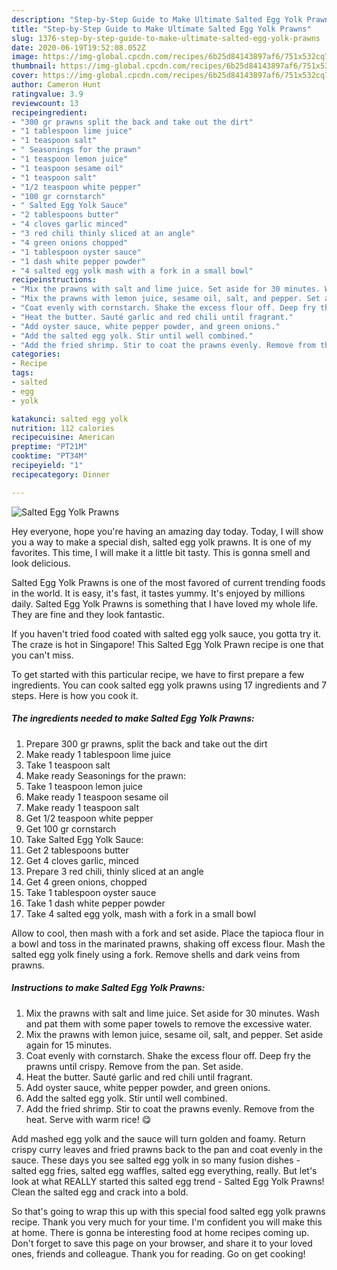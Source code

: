 ```yaml
---
description: "Step-by-Step Guide to Make Ultimate Salted Egg Yolk Prawns"
title: "Step-by-Step Guide to Make Ultimate Salted Egg Yolk Prawns"
slug: 1376-step-by-step-guide-to-make-ultimate-salted-egg-yolk-prawns
date: 2020-06-19T19:52:08.052Z
image: https://img-global.cpcdn.com/recipes/6b25d84143897af6/751x532cq70/salted-egg-yolk-prawns-recipe-main-photo.jpg
thumbnail: https://img-global.cpcdn.com/recipes/6b25d84143897af6/751x532cq70/salted-egg-yolk-prawns-recipe-main-photo.jpg
cover: https://img-global.cpcdn.com/recipes/6b25d84143897af6/751x532cq70/salted-egg-yolk-prawns-recipe-main-photo.jpg
author: Cameron Hunt
ratingvalue: 3.9
reviewcount: 13
recipeingredient:
- "300 gr prawns split the back and take out the dirt"
- "1 tablespoon lime juice"
- "1 teaspoon salt"
- " Seasonings for the prawn"
- "1 teaspoon lemon juice"
- "1 teaspoon sesame oil"
- "1 teaspoon salt"
- "1/2 teaspoon white pepper"
- "100 gr cornstarch"
- " Salted Egg Yolk Sauce"
- "2 tablespoons butter"
- "4 cloves garlic minced"
- "3 red chili thinly sliced at an angle"
- "4 green onions chopped"
- "1 tablespoon oyster sauce"
- "1 dash white pepper powder"
- "4 salted egg yolk mash with a fork in a small bowl"
recipeinstructions:
- "Mix the prawns with salt and lime juice. Set aside for 30 minutes. Wash and pat them with some paper towels to remove the excessive water."
- "Mix the prawns with lemon juice, sesame oil, salt, and pepper. Set aside again for 15 minutes."
- "Coat evenly with cornstarch. Shake the excess flour off. Deep fry the prawns until crispy. Remove from the pan. Set aside."
- "Heat the butter. Sauté garlic and red chili until fragrant."
- "Add oyster sauce, white pepper powder, and green onions."
- "Add the salted egg yolk. Stir until well combined."
- "Add the fried shrimp. Stir to coat the prawns evenly. Remove from the heat. Serve with warm rice! 😋"
categories:
- Recipe
tags:
- salted
- egg
- yolk

katakunci: salted egg yolk 
nutrition: 112 calories
recipecuisine: American
preptime: "PT21M"
cooktime: "PT34M"
recipeyield: "1"
recipecategory: Dinner

---
```



![Salted Egg Yolk Prawns](https://img-global.cpcdn.com/recipes/6b25d84143897af6/751x532cq70/salted-egg-yolk-prawns-recipe-main-photo.jpg)

Hey everyone, hope you're having an amazing day today. Today, I will show you a way to make a special dish, salted egg yolk prawns. It is one of my favorites. This time, I will make it a little bit tasty. This is gonna smell and look delicious.

Salted Egg Yolk Prawns is one of the most favored of current trending foods in the world. It is easy, it's fast, it tastes yummy. It's enjoyed by millions daily. Salted Egg Yolk Prawns is something that I have loved my whole life. They are fine and they look fantastic.

If you haven&#39;t tried food coated with salted egg yolk sauce, you gotta try it. The craze is hot in Singapore! This Salted Egg Yolk Prawn recipe is one that you can&#39;t miss.


To get started with this particular recipe, we have to first prepare a few ingredients. You can cook salted egg yolk prawns using 17 ingredients and 7 steps. Here is how you cook it.

<!--inarticleads1-->

##### The ingredients needed to make Salted Egg Yolk Prawns:

1. Prepare 300 gr prawns, split the back and take out the dirt
1. Make ready 1 tablespoon lime juice
1. Take 1 teaspoon salt
1. Make ready  Seasonings for the prawn:
1. Take 1 teaspoon lemon juice
1. Make ready 1 teaspoon sesame oil
1. Make ready 1 teaspoon salt
1. Get 1/2 teaspoon white pepper
1. Get 100 gr cornstarch
1. Take  Salted Egg Yolk Sauce:
1. Get 2 tablespoons butter
1. Get 4 cloves garlic, minced
1. Prepare 3 red chili, thinly sliced at an angle
1. Get 4 green onions, chopped
1. Take 1 tablespoon oyster sauce
1. Take 1 dash white pepper powder
1. Take 4 salted egg yolk, mash with a fork in a small bowl


Allow to cool, then mash with a fork and set aside. Place the tapioca flour in a bowl and toss in the marinated prawns, shaking off excess flour. Mash the salted egg yolk finely using a fork. Remove shells and dark veins from prawns. 

<!--inarticleads2-->

##### Instructions to make Salted Egg Yolk Prawns:

1. Mix the prawns with salt and lime juice. Set aside for 30 minutes. Wash and pat them with some paper towels to remove the excessive water.
1. Mix the prawns with lemon juice, sesame oil, salt, and pepper. Set aside again for 15 minutes.
1. Coat evenly with cornstarch. Shake the excess flour off. Deep fry the prawns until crispy. Remove from the pan. Set aside.
1. Heat the butter. Sauté garlic and red chili until fragrant.
1. Add oyster sauce, white pepper powder, and green onions.
1. Add the salted egg yolk. Stir until well combined.
1. Add the fried shrimp. Stir to coat the prawns evenly. Remove from the heat. Serve with warm rice! 😋


Add mashed egg yolk and the sauce will turn golden and foamy. Return crispy curry leaves and fried prawns back to the pan and coat evenly in the sauce. These days you see salted egg yolk in so many fusion dishes - salted egg fries, salted egg waffles, salted egg everything, really. But let&#39;s look at what REALLY started this salted egg trend - Salted Egg Yolk Prawns! Clean the salted egg and crack into a bold. 

So that's going to wrap this up with this special food salted egg yolk prawns recipe. Thank you very much for your time. I'm confident you will make this at home. There is gonna be interesting food at home recipes coming up. Don't forget to save this page on your browser, and share it to your loved ones, friends and colleague. Thank you for reading. Go on get cooking!
